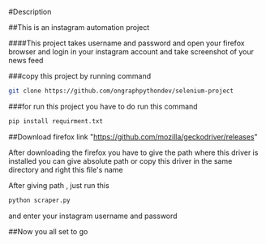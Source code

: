 #Description

##This is an instagram automation project

####This project takes username and password and open your firefox browser and login in your instagram account and take screenshot of your news feed

###copy this project by running command

```bash
git clone https://github.com/ongraphpythondev/selenium-project
```

###for run this project you have to do run this command

```bash
pip install requirment.txt
```

##Download firefox link "https://github.com/mozilla/geckodriver/releases"

After downloading the firefox you have to give the path where this driver is installed
you can give absolute path or copy this driver in the same directory and right this file's name

After giving path , just run this
```bash
python scraper.py
```

and enter your instagram username and password

##Now you all set to go
